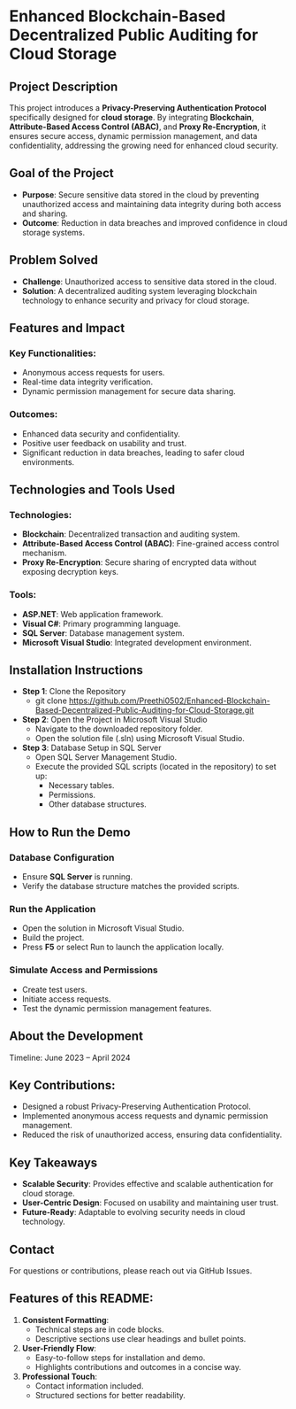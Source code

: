 # Enhanced Blockchain-Based Decentralized Public Auditing for Cloud Storage

## Project Description
This project introduces a **Privacy-Preserving Authentication Protocol** specifically designed for **cloud storage**. By integrating **Blockchain**, **Attribute-Based Access Control (ABAC)**, and **Proxy Re-Encryption**, it ensures secure access, dynamic permission management, and data confidentiality, addressing the growing need for enhanced cloud security.

## Goal of the Project
- **Purpose**: Secure sensitive data stored in the cloud by preventing unauthorized access and maintaining data integrity during both access and sharing.
- **Outcome**: Reduction in data breaches and improved confidence in cloud storage systems.

## Problem Solved
- **Challenge**: Unauthorized access to sensitive data stored in the cloud.
- **Solution**: A decentralized auditing system leveraging blockchain technology to enhance security and privacy for cloud storage.

## Features and Impact
### Key Functionalities:
- Anonymous access requests for users.
- Real-time data integrity verification.
- Dynamic permission management for secure data sharing.

### Outcomes:
- Enhanced data security and confidentiality.
- Positive user feedback on usability and trust.
- Significant reduction in data breaches, leading to safer cloud environments.

## Technologies and Tools Used
### Technologies:
- **Blockchain**: Decentralized transaction and auditing system.
- **Attribute-Based Access Control (ABAC)**: Fine-grained access control mechanism.
- **Proxy Re-Encryption**: Secure sharing of encrypted data without exposing decryption keys.

### Tools:
- **ASP.NET**: Web application framework.
- **Visual C#**: Primary programming language.
- **SQL Server**: Database management system.
- **Microsoft Visual Studio**: Integrated development environment.

## Installation Instructions
- **Step 1**: Clone the Repository 
    - git clone https://github.com/Preethi0502/Enhanced-Blockchain-Based-Decentralized-Public-Auditing-for-Cloud-Storage.git
- **Step 2**: Open the Project in Microsoft Visual Studio
    - Navigate to the downloaded repository folder.
    - Open the solution file (.sln) using Microsoft Visual Studio.
- **Step 3**: Database Setup in SQL Server
   - Open SQL Server Management Studio.
   - Execute the provided SQL scripts (located in the repository) to set up:
      - Necessary tables.
      - Permissions.
      - Other database structures.

## How to Run the Demo
### Database Configuration
- Ensure **SQL Server** is running.
- Verify the database structure matches the provided scripts.
### Run the Application
- Open the solution in Microsoft Visual Studio.
- Build the project.
- Press **F5** or select Run to launch the application locally.
### Simulate Access and Permissions
- Create test users.
- Initiate access requests.
- Test the dynamic permission management features.

## About the Development
Timeline: June 2023 – April 2024

## Key Contributions:
- Designed a robust Privacy-Preserving Authentication Protocol.
- Implemented anonymous access requests and dynamic permission management.
- Reduced the risk of unauthorized access, ensuring data confidentiality.
  
## Key Takeaways
- **Scalable Security**: Provides effective and scalable authentication for cloud storage.
- **User-Centric Design**: Focused on usability and maintaining user trust.
- **Future-Ready**: Adaptable to evolving security needs in cloud technology.

## Contact
For questions or contributions, please reach out via GitHub Issues.

## Features of this README:
1. **Consistent Formatting**:
   - Technical steps are in code blocks.
   - Descriptive sections use clear headings and bullet points.
2. **User-Friendly Flow**:
   - Easy-to-follow steps for installation and demo.
   - Highlights contributions and outcomes in a concise way.
3. **Professional Touch**:
   - Contact information included.
   - Structured sections for better readability.
